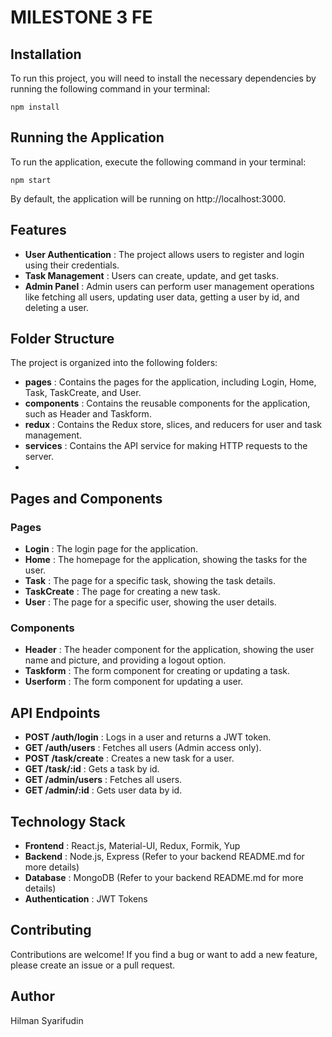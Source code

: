 # MILESTONE 3 FE

## Installation
To run this project, you will need to install the necessary dependencies by running the following command in your terminal:

`npm install`

## Running the Application
To run the application, execute the following command in your terminal:

`npm start`

By default, the application will be running on http://localhost:3000.

## Features
- **User Authentication** : The project allows users to register and login using their credentials.
- **Task Management** : Users can create, update, and get tasks.
- **Admin Panel** : Admin users can perform user management operations like fetching all users, updating user data, getting a user by id, and deleting a user.

## Folder Structure
The project is organized into the following folders:

- **pages** : Contains the pages for the application, including Login, Home, Task, TaskCreate, and User.
- **components** : Contains the reusable components for the application, such as Header and Taskform.
- **redux** : Contains the Redux store, slices, and reducers for user and task management.
- **services** : Contains the API service for making HTTP requests to the server.
- 
## Pages and Components

### Pages

- **Login** : The login page for the application.
- **Home** : The homepage for the application, showing the tasks for the user.
- **Task** : The page for a specific task, showing the task details.
- **TaskCreate** : The page for creating a new task.
- **User** : The page for a specific user, showing the user details.

### Components

- **Header** : The header component for the application, showing the user name and picture, and providing a logout option.
- **Taskform** : The form component for creating or updating a task.
- **Userform** : The form component for updating a user.

## API Endpoints

- **POST /auth/login** : Logs in a user and returns a JWT token.
- **GET /auth/users** : Fetches all users (Admin access only).
- **POST /task/create** : Creates a new task for a user.
- **GET /task/:id** : Gets a task by id.
- **GET /admin/users** : Fetches all users.
- **GET /admin/:id** : Gets user data by id.

## Technology Stack

- **Frontend** : React.js, Material-UI, Redux, Formik, Yup
- **Backend** : Node.js, Express (Refer to your backend README.md for more details)
- **Database** : MongoDB (Refer to your backend README.md for more details)
- **Authentication** : JWT Tokens

## Contributing
Contributions are welcome! If you find a bug or want to add a new feature, please create an issue or a pull request.

## Author
Hilman Syarifudin